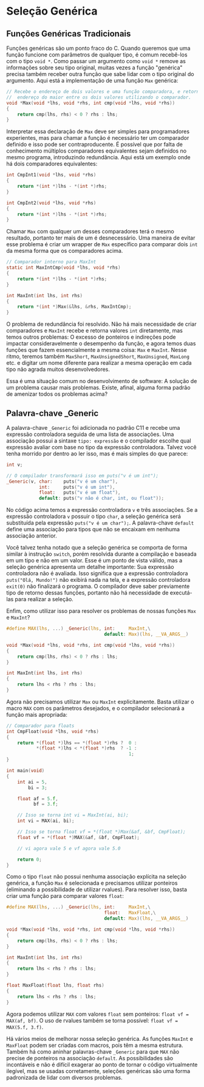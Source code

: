 # Seleção Genérica

## Funções Genéricas Tradicionais

Funções genéricas são um ponto fraco do C. Quando queremos que uma função
funcione com parâmetros de qualquer tipo, é comum recebê-los com o tipo
`void *`. Como passar um argumento como `void *` remove as informações sobre seu
tipo original, muitas vezes a função "genérica" precisa também receber outra
função que sabe lidar com o tipo original do argumento. Aqui está a
implementação de uma função `Max` genérica:

```c
// Recebe o endereço de dois valores e uma função comparadora, e retorna o
//  endereço do maior entre os dois valores utilizando o comparador.
void *Max(void *lhs, void *rhs, int cmp(void *lhs, void *rhs))
{
    return cmp(lhs, rhs) < 0 ? rhs : lhs;
}
```

Interpretar essa declaração de `Max` deve ser simples para programadores
experientes, mas para chamar a função é necessário ter um comparador definido e
isso pode ser contraproducente. É possível que por falta de conhecimento
múltiplos comparadores equivalentes sejam definidos no mesmo programa,
introduzindo redundância. Aqui está um exemplo onde há dois comparadores
equivalentes:

```c
int CmpInt1(void *lhs, void *rhs)
{
    return *(int *)lhs - *(int *)rhs;
}

int CmpInt2(void *lhs, void *rhs)
{
    return *(int *)lhs - *(int *)rhs;
}
```

Chamar `Max` com qualquer um desses comparadores terá o mesmo resultado,
portanto ter mais de um é desnecessário. Uma maneira de evitar esse problema é
criar um wrapper de `Max` específico para comparar dois `int` da mesma forma que
os comparadores acima.

```c
// Comparador interno para MaxInt
static int MaxIntCmp(void *lhs, void *rhs)
{
    return *(int *)lhs - *(int *)rhs;
}

int MaxInt(int lhs, int rhs)
{
    return *(int *)Max(&lhs, &rhs, MaxIntCmp);
}
```

O problema de redundância foi resolvido. Não há mais necessidade de criar
comparadores e `MaxInt` recebe e retorna valores `int` diretamente, mas temos
outros problemas: O excesso de ponteiros e indireções pode impactar
consideravelmente o desempenho da função, e agora temos duas funções que fazem
essencialmente a mesma coisa: `Max` e `MaxInt`. Nesse ritmo, teremos também
`MaxShort`, `MaxUnsignedShort`, `MaxUnsigned`, `MaxLong` etc. e digitar um nome
diferente para realizar a mesma operação em cada tipo não agrada muitos
desenvolvedores.

Essa é uma situação comum no desenvolvimento de software: A solução de um
problema causar mais problemas. Existe, afinal, alguma forma padrão de amenizar
todos os problemas acima?

## Palavra-chave \_Generic

A palavra-chave `_Generic` foi adicionada no padrão C11 e recebe uma expressão
controladora seguida de uma lista de associações. Uma associação possui a
sintaxe `tipo: expressão` e o compilador escolhe qual expressão avaliar com base
no tipo da expressão controladora. Talvez você tenha morrido por dentro ao ler
isso, mas é mais simples do que parece:

```c
int v;

// O compilador transformará isso em puts("v é um int");
_Generic(v, char:    puts("v é um char"),
            int:     puts("v é um int"),
            float:   puts("v é um float"),
            default: puts("v não é char, int, ou float"));
```

No código acima temos a expressão controladora `v` e três associações. Se a
expressão controladora `v` possuir o tipo `char`, a seleção genérica será
substituída pela expressão `puts("v é um char");`. A palavra-chave `default`
define uma associação para tipos que não se encaixam em nenhuma associação
anterior.

Você talvez tenha notado que a seleção genérica se comporta de forma similar à
instrução `switch`, porém resolvida durante a compilação e baseada em um tipo e
não em um valor. Esse é um ponto de vista válido, mas a seleção genérica
apresenta um detalhe importante: Sua expressão controladora não é avaliada. Isso
significa que a expressão controladora `puts("Olá, Mundo!")` não exibirá nada na
tela, e a expressão controladora `exit(0)` não finalizará o programa. O
compilador deve saber previamente tipo de retorno dessas funções, portanto não
há necessidade de executá-las para realizar a seleção.

Enfim, como utilizar isso para resolver os problemas de nossas funções `Max` e
`MaxInt`?

```c
#define MAX(lhs, ...) _Generic(lhs, int:     MaxInt,\
                                    default: Max)(lhs, __VA_ARGS__)

void *Max(void *lhs, void *rhs, int cmp(void *lhs, void *rhs))
{
    return cmp(lhs, rhs) < 0 ? rhs : lhs;
}

int MaxInt(int lhs, int rhs)
{
    return lhs < rhs ? rhs : lhs;
}
```

Agora não precisamos utilizar `Max` ou `MaxInt` explicitamente. Basta utilizar o
macro `MAX` com os parâmetros desejados, e o compilador selecionará a função
mais apropriada:

```c
// Comparador para floats
int CmpFloat(void *lhs, void *rhs)
{
    return *(float *)lhs == *(float *)rhs ?  0 :
           *(float *)lhs < *(float *)rhs  ? -1 :
                                             1;
}

int main(void)
{
    int ai = 5,
        bi = 3;

    float af = 5.f,
          bf = 3.f;

    // Isso se torna int vi = MaxInt(ai, bi);
    int vi = MAX(ai, bi);

    // Isso se torna float vf = *(float *)Max(&af, &bf, CmpFloat);
    float vf = *(float *)MAX(&af, &bf, CmpFloat);

    // vi agora vale 5 e vf agora vale 5.0

    return 0;
}
```

Como o tipo `float` não possui nenhuma associação explícita na seleção genérica,
a função `Max` é selecionada e precisamos utilizar ponteiros (eliminando a
possibilidade de utilizar rvalues). Para resolver isso, basta criar uma função
para comparar valores `float`:

```c
#define MAX(lhs, ...) _Generic(lhs, int:     MaxInt,\
                                    float:   MaxFloat,\
                                    default: Max)(lhs, __VA_ARGS__)

void *Max(void *lhs, void *rhs, int cmp(void *lhs, void *rhs))
{
    return cmp(lhs, rhs) < 0 ? rhs : lhs;
}

int MaxInt(int lhs, int rhs)
{
    return lhs < rhs ? rhs : lhs;
}

float MaxFloat(float lhs, float rhs)
{
    return lhs < rhs ? rhs : lhs;
}
```

Agora podemos utilizar `MAX` com valores `float` sem ponteiros:
`float vf = MAX(af, bf)`. O uso de rvalues também se torna possível:
`float vf = MAX(5.f, 3.f)`.

Há vários meios de melhorar nossa seleção genérica. As funções `MaxInt` e
`MaxFloat` podem ser criadas com macros, pois têm a mesma estrutura. Também há
como aninhar palavras-chave `_Generic` para que `MAX` não precise de ponteiros
na associação `default`. As possibilidades são incontáveis e não é difícil
exagerar ao ponto de tornar o código virtualmente ilegível, mas se usadas
corretamente, seleções genéricas são uma forma padronizada de lidar com diversos
problemas.
